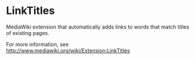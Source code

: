 LinkTitles
==========

MediaWiki extension that automatically adds links to words that match titles of existing pages.

For more information, see http://www.mediawiki.org/wiki/Extension:LinkTitles
